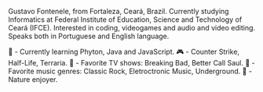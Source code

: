 Gustavo Fontenele, from Fortaleza, Ceará, Brazil. Currently studying Informatics at Federal Institute of Education, Science and Technology of Ceará (IFCE). Interested in coding, videogames and audio and video editing. Speaks both in Portuguese and English language.

📖 - Currently learning Phyton, Java and JavaScript.
🎮 - Counter Strike, Half-Life, Terraria.
🎥 - Favorite TV shows: Breaking Bad, Better Call Saul.
🎵 - Favorite music genres: Classic Rock, Eletroctronic Music, Underground.
🌲 - Nature enjoyer.
